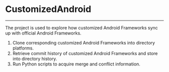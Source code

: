 # CustomizedAndroid
-------------
The project is used to explore how customized Android Frameworks sync up with official Android Frameworks.

1. Clone corresponding customized Android Frameworks into directory platforms.
2. Retrieve commit history of customized Android Frameworks and store into directory history.
3. Run Python scripts to acquire merge and conflict information.
